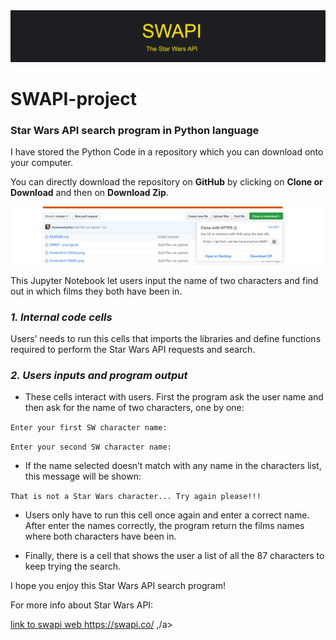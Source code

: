 <img src="Screenshot SWAPI.png">

# SWAPI-project

### Star Wars API search program in Python language


I have stored the Python Code in a repository which you can download onto your computer.  

You can directly download the repository on **GitHub** by clicking on **Clone or Download** and then on **Download Zip**.

<img src="Screenshot-GitHub.png">


This Jupyter Notebook let users input the name of two characters and find out in which films they both have been in.

### *1. Internal code cells* 
Users’ needs to run this cells that imports the libraries and define functions required to perform the Star Wars API requests and search.

### *2. Users inputs and program output*
* These cells interact with users. First the program ask the user name and then ask for the name of two characters, one by one:  

`` Enter your first SW character name: ``  

`` Enter your second SW character name: ``  

* If the name selected doesn’t match with any name in the characters list, this message will be shown:  

``That is not a Star Wars character... Try again please!!!``  

* Users only have to run this cell once again and enter a correct name. After enter the names correctly, the program return the films names where both characters have been in.  

* Finally, there is a cell that shows the user a list of all the 87 characters to keep trying the search.  


I hope you enjoy this Star Wars API search program!

For more info about Star Wars API:  

<a href='https://swapi.co/' > link to swapi web https://swapi.co/ ,/a>

